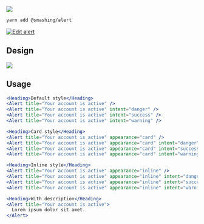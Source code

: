 ![](https://i.imgur.com/zttpCqn.png)

```sh
yarn add @smashing/alert
```

[![Edit alert](https://codesandbox.io/static/img/play-codesandbox.svg)](https://codesandbox.io/s/qvxn187xr4?fontsize=14)

## Design

![](https://i.imgur.com/jf1rlVb.png)

## Usage

```jsx
<Heading>Default style</Heading>
<Alert title="Your account is active" />
<Alert title="Your account is active" intent="danger" />
<Alert title="Your account is active" intent="success" />
<Alert title="Your account is active" intent="warning" />

<Heading>Card style</Heading>
<Alert title="Your account is active" appearance="card" />
<Alert title="Your account is active" appearance="card" intent="danger" />
<Alert title="Your account is active" appearance="card" intent="success" />
<Alert title="Your account is active" appearance="card" intent="warning" />

<Heading>Inline style</Heading>
<Alert title="Your account is active" appearance="inline" />
<Alert title="Your account is active" appearance="inline" intent="danger" />
<Alert title="Your account is active" appearance="inline" intent="success" />
<Alert title="Your account is active" appearance="inline" intent="warning" />

<Heading>With description</Heading>
<Alert title="Your account is active">
  Lorem ipsum dolor sit amet.
</Alert>
```
